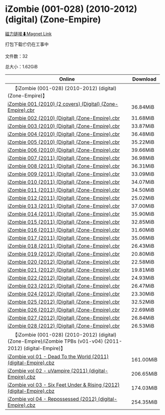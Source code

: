 # iZombie (001-028) (2010-2012) (digital) (Zone-Empire)

[磁力链接⬇Magnet Link](magnet:?xt=urn:btih:61da86545650ffc889f5da6488a635e3b4157419&dn=iZombie%20%28001-028%29%20%282010-2012%29%20%28digital%29%20%28Zone-Empire%29)

打包下载📦仍在工事中

文件数：32

总大小：1.62GiB

Online | Download
--- | ---
&emsp;【iZombie (001-028) (2010-2012) (digital) (Zone-Empire)】 | 
[iZombie 001 (2010) (2 covers) (Digital) (Zone-Empire).cbr](https://github.com/alicewish/markdown/blob/master/comic/iZombie-001-2010-2-covers-Digital-Zone-Empire-cbr.md) | 36.84MiB
[iZombie 002 (2010) (Digital) (Zone-Empire).cbr](https://github.com/alicewish/markdown/blob/master/comic/iZombie-002-2010-Digital-Zone-Empire-cbr.md) | 31.68MiB
[iZombie 003 (2010) (Digital) (Zone-Empire).cbr](https://github.com/alicewish/markdown/blob/master/comic/iZombie-003-2010-Digital-Zone-Empire-cbr.md) | 33.87MiB
[iZombie 004 (2010) (Digital) (Zone-Empire).cbr](https://github.com/alicewish/markdown/blob/master/comic/iZombie-004-2010-Digital-Zone-Empire-cbr.md) | 36.48MiB
[iZombie 005 (2010) (Digital) (Zone-Empire).cbr](https://github.com/alicewish/markdown/blob/master/comic/iZombie-005-2010-Digital-Zone-Empire-cbr.md) | 35.22MiB
[iZombie 006 (2010) (Digital) (Zone-Empire).cbr](https://github.com/alicewish/markdown/blob/master/comic/iZombie-006-2010-Digital-Zone-Empire-cbr.md) | 39.66MiB
[iZombie 007 (2011) (Digital) (Zone-Empire).cbr](https://github.com/alicewish/markdown/blob/master/comic/iZombie-007-2011-Digital-Zone-Empire-cbr.md) | 36.98MiB
[iZombie 008 (2011) (Digital) (Zone-Empire).cbr](https://github.com/alicewish/markdown/blob/master/comic/iZombie-008-2011-Digital-Zone-Empire-cbr.md) | 36.31MiB
[iZombie 009 (2011) (Digital) (Zone-Empire).cbr](https://github.com/alicewish/markdown/blob/master/comic/iZombie-009-2011-Digital-Zone-Empire-cbr.md) | 33.09MiB
[iZombie 010 (2011) (Digital) (Zone-Empire).cbr](https://github.com/alicewish/markdown/blob/master/comic/iZombie-010-2011-Digital-Zone-Empire-cbr.md) | 34.07MiB
[iZombie 011 (2011) (Digital) (Zone-Empire).cbr](https://github.com/alicewish/markdown/blob/master/comic/iZombie-011-2011-Digital-Zone-Empire-cbr.md) | 34.50MiB
[iZombie 012 (2011) (Digital) (Zone-Empire).cbr](https://github.com/alicewish/markdown/blob/master/comic/iZombie-012-2011-Digital-Zone-Empire-cbr.md) | 25.02MiB
[iZombie 013 (2011) (Digital) (Zone-Empire).cbr](https://github.com/alicewish/markdown/blob/master/comic/iZombie-013-2011-Digital-Zone-Empire-cbr.md) | 37.00MiB
[iZombie 014 (2011) (Digital) (Zone-Empire).cbr](https://github.com/alicewish/markdown/blob/master/comic/iZombie-014-2011-Digital-Zone-Empire-cbr.md) | 35.90MiB
[iZombie 015 (2011) (Digital) (Zone-Empire).cbr](https://github.com/alicewish/markdown/blob/master/comic/iZombie-015-2011-Digital-Zone-Empire-cbr.md) | 32.85MiB
[iZombie 016 (2011) (Digital) (Zone-Empire).cbr](https://github.com/alicewish/markdown/blob/master/comic/iZombie-016-2011-Digital-Zone-Empire-cbr.md) | 31.60MiB
[iZombie 017 (2011) (Digital) (Zone-Empire).cbr](https://github.com/alicewish/markdown/blob/master/comic/iZombie-017-2011-Digital-Zone-Empire-cbr.md) | 35.06MiB
[iZombie 018 (2011) (Digital) (Zone-Empire).cbr](https://github.com/alicewish/markdown/blob/master/comic/iZombie-018-2011-Digital-Zone-Empire-cbr.md) | 26.43MiB
[iZombie 019 (2012) (Digital) (Zone-Empire).cbr](https://github.com/alicewish/markdown/blob/master/comic/iZombie-019-2012-Digital-Zone-Empire-cbr.md) | 20.80MiB
[iZombie 020 (2012) (Digital) (Zone-Empire).cbr](https://github.com/alicewish/markdown/blob/master/comic/iZombie-020-2012-Digital-Zone-Empire-cbr.md) | 22.58MiB
[iZombie 021 (2012) (Digital) (Zone-Empire).cbr](https://github.com/alicewish/markdown/blob/master/comic/iZombie-021-2012-Digital-Zone-Empire-cbr.md) | 19.81MiB
[iZombie 022 (2012) (Digital) (Zone-Empire).cbr](https://github.com/alicewish/markdown/blob/master/comic/iZombie-022-2012-Digital-Zone-Empire-cbr.md) | 24.93MiB
[iZombie 023 (2012) (Digital) (Zone-Empire).cbr](https://github.com/alicewish/markdown/blob/master/comic/iZombie-023-2012-Digital-Zone-Empire-cbr.md) | 26.47MiB
[iZombie 024 (2012) (Digital) (Zone-Empire).cbr](https://github.com/alicewish/markdown/blob/master/comic/iZombie-024-2012-Digital-Zone-Empire-cbr.md) | 23.30MiB
[iZombie 025 (2012) (Digital) (Zone-Empire).cbr](https://github.com/alicewish/markdown/blob/master/comic/iZombie-025-2012-Digital-Zone-Empire-cbr.md) | 32.52MiB
[iZombie 026 (2012) (Digital) (Zone-Empire).cbr](https://github.com/alicewish/markdown/blob/master/comic/iZombie-026-2012-Digital-Zone-Empire-cbr.md) | 22.69MiB
[iZombie 027 (2012) (Digital) (Zone-Empire).cbr](https://github.com/alicewish/markdown/blob/master/comic/iZombie-027-2012-Digital-Zone-Empire-cbr.md) | 26.84MiB
[iZombie 028 (2012) (Digital) (Zone-Empire).cbr](https://github.com/alicewish/markdown/blob/master/comic/iZombie-028-2012-Digital-Zone-Empire-cbr.md) | 26.53MiB
&emsp;【iZombie (001-028) (2010-2012) (digital) (Zone-Empire)/iZombie TPBs (v01-v04) (2011-2012) (digital-Empire)】 | 
[iZombie vol 01 - Dead To the World (2011) (digital-Empire).cbz](https://github.com/alicewish/markdown/blob/master/comic/iZombie-vol-01-Dead-To-World-2011-digital-Empire-cbz.md) | 161.00MiB
[iZombie vol 02 - uVampire (2011) (digital-Empire).cbz](https://github.com/alicewish/markdown/blob/master/comic/iZombie-vol-02-uVampire-2011-digital-Empire-cbz.md) | 206.65MiB
[iZombie vol 03 - Six Feet Under & Rising (2012) (digital-Empire).cbz](https://github.com/alicewish/markdown/blob/master/comic/iZombie-vol-03-Six-Feet-Under-Rising-2012-digital-Empire-cbz.md) | 174.03MiB
[iZombie vol 04 - Repossessed (2012) (digital-Empire).cbz](https://github.com/alicewish/markdown/blob/master/comic/iZombie-vol-04-Repossessed-2012-digital-Empire-cbz.md) | 254.35MiB